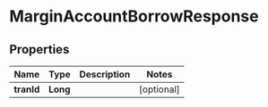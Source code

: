 

# MarginAccountBorrowResponse


## Properties

| Name | Type | Description | Notes |
|------------ | ------------- | ------------- | -------------|
|**tranId** | **Long** |  |  [optional] |



